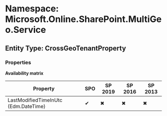 # Namespace: Microsoft.Online.SharePoint.MultiGeo.Service
## Entity Type: CrossGeoTenantProperty

### Properties

**Availability matrix**

Property | SPO | SP 2019 | SP 2016 | SP 2013
----------|-----|---------|---------|--------
LastModifiedTimeInUtc (Edm.DateTime) | ✔ | ✖ | ✖ | ✖

